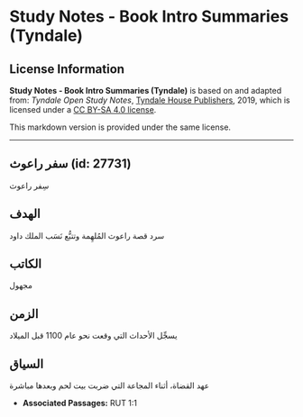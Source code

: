 # Study Notes - Book Intro Summaries (Tyndale)

## License Information

**Study Notes - Book Intro Summaries (Tyndale)** is based on and adapted from: _Tyndale Open Study Notes_, [Tyndale House Publishers](https://tyndaleopenresources.com/), 2019, which is licensed under a [CC BY-SA 4.0 license](https://creativecommons.org/licenses/by-sa/4.0/legalcode.en).

This markdown version is provided under the same license.



--------------------------------

## سفر راعوث (id: 27731)

سِفر راعوث

الهدف
-----

سرد قصة راعوث المُلهِمة وتتبُّع نَسَب الملك داود

الكاتب
------

مجهول

الزمن
-----

يسجِّل الأحداث التي وقعت نحو عام 1100 قبل الميلاد

السياق
------

عهد القضاة، أثناء المجاعة التي ضربت بيت لحم وبعدها مباشرة

* **Associated Passages:** RUT 1:1

